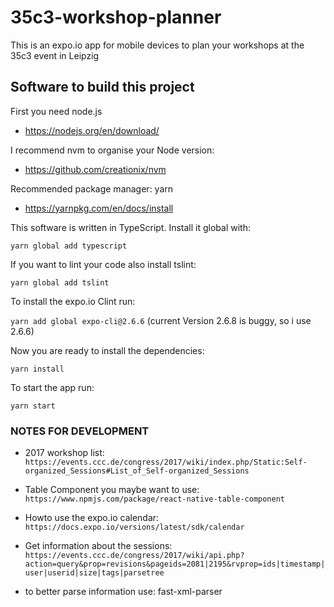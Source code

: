 # 35c3-workshop-planner
This is an expo.io app for mobile devices to plan your workshops at the 35c3 event in Leipzig


## Software to build this project

First you need node.js
* https://nodejs.org/en/download/

I recommend nvm to organise your Node version:
* https://github.com/creationix/nvm

Recommended package manager: yarn
* https://yarnpkg.com/en/docs/install

This software is written in TypeScript. Install it global with:

``yarn global add typescript``

If you want to lint your code also install tslint: 

``yarn global add tslint``

To install the expo.io Clint run:

``yarn add global expo-cli@2.6.6``
(current Version 2.6.8 is buggy, so i use 2.6.6)

Now you are ready to install the dependencies:

``yarn install``

To start the app run:

``yarn start``


### NOTES FOR DEVELOPMENT

- 2017 workshop list: ``https://events.ccc.de/congress/2017/wiki/index.php/Static:Self-organized_Sessions#List_of_Self-organized_Sessions``

- Table Component you maybe want to use: ``https://www.npmjs.com/package/react-native-table-component``

- Howto use the expo.io calendar: ``https://docs.expo.io/versions/latest/sdk/calendar``

- Get information about the sessions:
 ``https://events.ccc.de/congress/2017/wiki/api.php?action=query&prop=revisions&pageids=2081|2195&rvprop=ids|timestamp|user|userid|size|tags|parsetree``
 
- to better parse information use: fast-xml-parser
